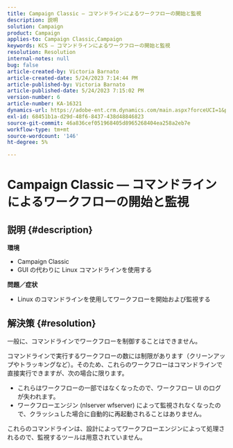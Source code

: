 ```yaml
---
title: Campaign Classic — コマンドラインによるワークフローの開始と監視
description: 説明
solution: Campaign
product: Campaign
applies-to: Campaign Classic,Campaign
keywords: KCS — コマンドラインによるワークフローの開始と監視
resolution: Resolution
internal-notes: null
bug: false
article-created-by: Victoria Barnato
article-created-date: 5/24/2023 7:14:44 PM
article-published-by: Victoria Barnato
article-published-date: 5/24/2023 7:15:02 PM
version-number: 6
article-number: KA-16321
dynamics-url: https://adobe-ent.crm.dynamics.com/main.aspx?forceUCI=1&pagetype=entityrecord&etn=knowledgearticle&id=79b3a63a-67fa-ed11-8849-6045bd006b3d
exl-id: 68451b1a-d29d-48f6-8437-438d48846823
source-git-commit: 46a836cef051968405d8965268404ea258a2eb7e
workflow-type: tm+mt
source-wordcount: '146'
ht-degree: 5%

---
```


# Campaign Classic — コマンドラインによるワークフローの開始と監視

## 説明 {#description}

<b>環境</b>
- Campaign Classic
- GUI の代わりに Linux コマンドラインを使用する

<b>問題／症状</b>
- Linux のコマンドラインを使用してワークフローを開始および監視する



## 解決策 {#resolution}


一般に、コマンドラインでワークフローを制御することはできません。

コマンドラインで実行するワークフローの数には制限があります（クリーンアップやトラッキングなど）。そのため、これらのワークフローはコマンドラインで直接実行できますが、次の場合に限ります。

- これらはワークフローの一部ではなくなったので、ワークフロー UI のログが失われます。
- ワークフローエンジン (nlserver wfserver) によって監視されなくなったので、クラッシュした場合に自動的に再起動されることはありません。


これらのコマンドラインは、設計によってワークフローエンジンによって処理されるので、監視するツールは用意されていません。

